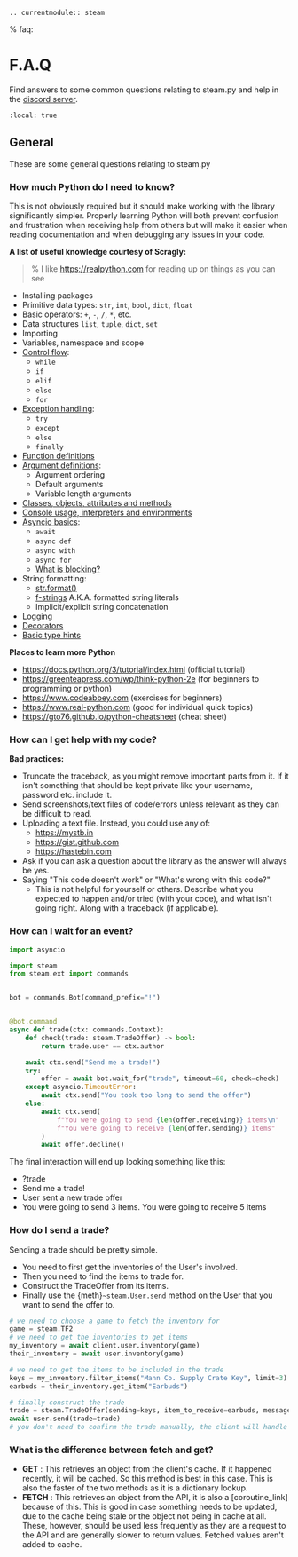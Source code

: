 ```{eval-rst}
.. currentmodule:: steam
```

% faq:

# F.A.Q

Find answers to some common questions relating to steam.py and help in the [discord server](https://discord.gg/MQ68WUS).

```{contents} Questions
:local: true
```

## General

These are some general questions relating to steam.py

### How much Python do I need to know?

This is not obviously required but it should make working with the library significantly simpler. Properly learning
Python will both prevent confusion and frustration when receiving help from others but will make it easier when reading
documentation and when debugging any issues in your code.

**A list of useful knowledge courtesy of Scragly:**

> % I like <https://realpython.com> for reading up on things as you can see

- Installing packages
- Primitive data types: `str`, `int`, `bool`, `dict`, `float`
- Basic operators: `+`, `-`, `/`, `*`, etc.
- Data structures `list`, `tuple`, `dict`, `set`
- Importing
- Variables, namespace and scope
- [Control flow](https://realpython.com/python-conditional-statements):
  - `while`
  - `if`
  - `elif`
  - `else`
  - `for`
- [Exception handling](https://realpython.com/python-exceptions):
  - `try`
  - `except`
  - `else`
  - `finally`
- [Function definitions](https://realpython.com/defining-your-own-python-function)
- [Argument definitions](https://realpython.com/python-kwargs-and-args):
  - Argument ordering
  - Default arguments
  - Variable length arguments
- [Classes, objects, attributes and methods](https://realpython.com/python3-object-oriented-programming)
- [Console usage, interpreters and environments](https://realpython.com/python-virtual-environments-a-primer)
- [Asyncio basics](https://realpython.com/async-io-python):
  - `await`
  - `async def`
  - `async with`
  - `async for`
  - [What is blocking?](https://discordpy.rtfs.io/en/latest/faq.html#what-does-blocking-mean)
- String formatting:
  - [str.format()](https://pyformat.info)
  - [f-strings](https://realpython.com/python-f-strings) A.K.A. formatted string literals
  - Implicit/explicit string concatenation
- [Logging](https://realpython.com/courses/logging-python)
- [Decorators](https://realpython.com/primer-on-python-decorators)
- [Basic type hints](https://realpython.com/python-type-checking)

**Places to learn more Python**

- <https://docs.python.org/3/tutorial/index.html> (official tutorial)
- <https://greenteapress.com/wp/think-python-2e> (for beginners to programming or python)
- <https://www.codeabbey.com> (exercises for beginners)
- <https://www.real-python.com> (good for individual quick topics)
- <https://gto76.github.io/python-cheatsheet> (cheat sheet)

### How can I get help with my code?

**Bad practices:**

- Truncate the traceback, as you might remove important parts from it. If it isn't something that should be kept
  private like your username, password etc. include it.
- Send screenshots/text files of code/errors unless relevant as they can be difficult to read.
- Uploading a text file. Instead, you could use any of:
  - <https://mystb.in>
  - <https://gist.github.com>
  - <https://hastebin.com>
- Ask if you can ask a question about the library as the answer will always be yes.
- Saying "This code doesn't work" or "What's wrong with this code?"
  - This is not helpful for yourself or others. Describe what you expected to happen and/or tried (with your code),
      and what isn't going right. Along with a traceback (if applicable).

### How can I wait for an event?

```python
import asyncio

import steam
from steam.ext import commands


bot = commands.Bot(command_prefix="!")


@bot.command
async def trade(ctx: commands.Context):
    def check(trade: steam.TradeOffer) -> bool:
        return trade.user == ctx.author

    await ctx.send("Send me a trade!")
    try:
        offer = await bot.wait_for("trade", timeout=60, check=check)
    except asyncio.TimeoutError:
        await ctx.send("You took too long to send the offer")
    else:
        await ctx.send(
            f"You were going to send {len(offer.receiving)} items\n"
            f"You were going to receive {len(offer.sending)} items"
        )
        await offer.decline()
```

The final interaction will end up looking something like this:

- ?trade
- Send me a trade!
- User sent a new trade offer
- You were going to send 3 items. You were going to receive 5 items

### How do I send a trade?

Sending a trade should be pretty simple.

- You need to first get the inventories of the User's involved.
- Then you need to find the items to trade for.
- Construct the TradeOffer from its items.
- Finally use the {meth}`~steam.User.send` method on the User that you want to send the offer to.

```python
# we need to choose a game to fetch the inventory for
game = steam.TF2
# we need to get the inventories to get items
my_inventory = await client.user.inventory(game)
their_inventory = await user.inventory(game)

# we need to get the items to be included in the trade
keys = my_inventory.filter_items("Mann Co. Supply Crate Key", limit=3)
earbuds = their_inventory.get_item("Earbuds")

# finally construct the trade
trade = steam.TradeOffer(sending=keys, item_to_receive=earbuds, message="This trade was made using steam.py")
await user.send(trade=trade)
# you don't need to confirm the trade manually, the client will handle that for you
```

### What is the difference between fetch and get?

- **GET**
  : This retrieves an object from the client's cache. If it happened recently, it will be cached. So this method is best
    in this case. This is also the faster of the two methods as it is a dictionary lookup.
- **FETCH**
  : This retrieves an object from the API, it is also a [coroutine_link] because of this. This is good in case
    something needs to be updated, due to the cache being stale or the object not being in cache at all. These, however,
    should be used less frequently as they are a request to the API and are generally slower to return values. Fetched
    values aren't added to cache.
